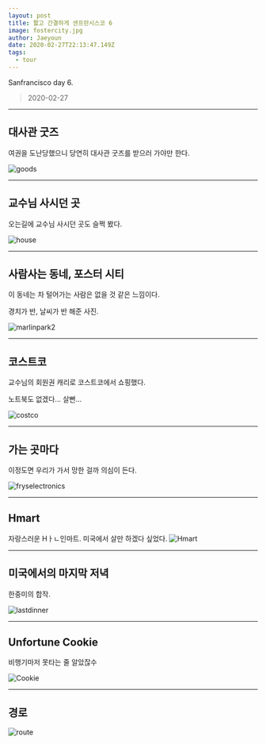 ```yaml
---
layout: post
title: 짧고 간결하게 샌프란시스코 6
image: fostercity.jpg
author: Jaeyoun
date: 2020-02-27T22:13:47.149Z
tags: 
  - tour
---
```


Sanfrancisco day 6.
> 2020-02-27

---

## 대사관 굿즈
여권을 도난당했으니 당연히 대사관 굿즈를 받으러 가야만 한다.

![goods](goods.jpg)

---

## 교수님 사시던 곳
오는길에 교수님 사시던 곳도 슬쩍 봤다.

![house](house.jpg)

---

## 사람사는 동네, 포스터 시티
이 동네는 차 털어가는 사람은 없을 것 같은 느낌이다.

경치가 반, 날씨가 반 해준 사진.

![marlinpark2](marlinpark2.jpg)

---

## 코스트코
교수님의 회원권 캐리로 코스트코에서 쇼핑했다.

노트북도 없겠다... 살뻔...

![costco](costco.jpg)

---

## 가는 곳마다
이정도면 우리가 가서 망한 걸까 의심이 든다.

![fryselectronics](fryselectronics.jpg)

---

## Hmart
자랑스러운 Hㅏㄴ인마트. 미국에서 살만 하겠다 싶었다.
![Hmart](Hmart.jpg)

---

## 미국에서의 마지막 저녁
한중미의 합작.

![lastdinner](lastdinner.jpg)

---

## Unfortune Cookie
비행기마저 못타는 줄 알았잖수

![Cookie](fortune.jpg)


---

## 경로
![route](27.jpg)